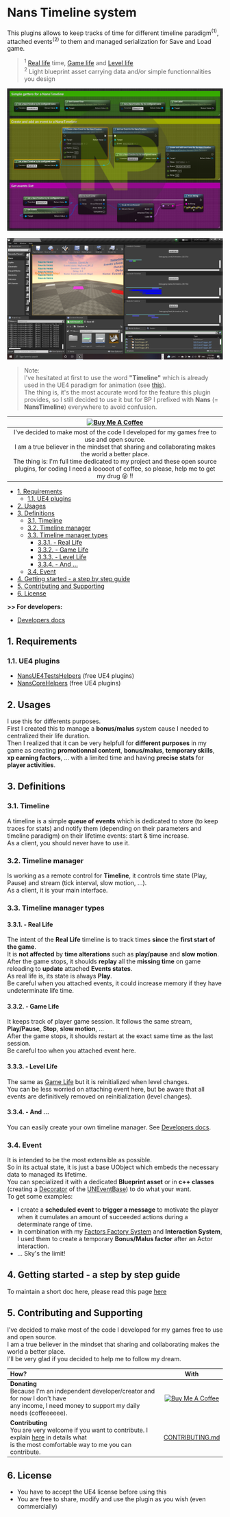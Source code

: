 # Nans Timeline system
<a id="markdown-nans-timeline-system" name="nans-timeline-system"></a>


This plugins allows to keep tracks of time for different timeline paradigm<sup>(1)</sup>, attached events<sup>(2)</sup> to them and managed serialization for Save and Load game.

> <sup>1</sup> [Real life](#331---real-life) time, [Game life](#332---game-life) and [Level life](#333---level-life)  
> <sup>2</sup> Light blueprint asset carrying data and/or simple functionnalities you design

![Nans Timeline System](./Docs/img/intro.png)

![Nans Timeline System ue4](./Docs/img/intro-ue4.png)

> Note:  
> I've hesitated at first to use the word **"Timeline"** which is already used in the UE4 paradigm for animation (see [this](https://docs.unrealengine.com/en-US/Engine/Blueprints/UserGuide/Timelines/index.html)).  
> The thing is, it's the most accurate word for the feature this plugin provides, 
> so I still decided to use it but for BP I prefixed with **Nans** (= **NansTimeline**) everywhere to avoid confusion.

|                                                                                                       <a href="https://www.buymeacoffee.com/NansUE4" target="_blank"><img src="https://cdn.buymeacoffee.com/buttons/default-green.png" alt="Buy Me A Coffee" height="51" width="217"></a>                                                                                                       |
| :---------------------------------------------------------------------------------------------------------------------------------------------------------------------------------------------------------------------------------------------------------------------------------------------------------------------------------------------------------------------------------------------: |
| I've decided to make most of the code I developed for my games free to use and open source.<br> I am a true believer in the mindset that sharing and collaborating makes the world a better place.<br> The thing is: I'm full time dedicated to my project and these open source plugins, for coding I need a looooot of coffee, so please, help me to get my drug :stuck_out_tongue_closed_eyes: !! |

<!-- TOC -->

- [1. Requirements](#1-requirements)
    - [1.1. UE4 plugins](#11-ue4-plugins)
- [2. Usages](#2-usages)
- [3. Definitions](#3-definitions)
    - [3.1. Timeline](#31-timeline)
    - [3.2. Timeline manager](#32-timeline-manager)
    - [3.3. Timeline manager types](#33-timeline-manager-types)
        - [3.3.1. - Real Life](#331---real-life)
        - [3.3.2. - Game Life](#332---game-life)
        - [3.3.3. - Level Life](#333---level-life)
        - [3.3.4. - And ...](#334---and-)
    - [3.4. Event](#34-event)
- [4. Getting started - a step by step guide](#4-getting-started---a-step-by-step-guide)
- [5. Contributing and Supporting](#5-contributing-and-supporting)
- [6. License](#6-license)

<!-- /TOC -->

**>> For developers:**

*   [Developers docs](./Docs/Developers.md)

## 1. Requirements
<a id="markdown-requirements" name="requirements"></a>


### 1.1. UE4 plugins
<a id="markdown-ue4-plugins" name="ue4-plugins"></a>


*   [NansUE4TestsHelpers](https://github.com/NansPellicari/UE4-TestsHelpers) (free UE4 plugins)
*   [NansCoreHelpers](https://github.com/NansPellicari/UE4-CoreHelpers) (free UE4 plugins)

## 2. Usages
<a id="markdown-usages" name="usages"></a>


I use this for differents purposes.  
First I created this to manage a **bonus/malus** system cause I needed to centralized their life duration.  
Then I realized that it can be very helpfull for **different purposes** in my game as creating **promotionnal content**, **bonus/malus**, **temporary skills**, **xp earning factors**, ... with a limited time and having **precise stats** for **player activities**.

## 3. Definitions
<a id="markdown-definitions" name="definitions"></a>


### 3.1. Timeline
<a id="markdown-timeline" name="timeline"></a>


A timeline is a simple **queue of events** which is dedicated to store (to keep traces for stats) and notify them (depending on their parameters and timeline paradigm) on their lifetime events: start & time increase.  
As a client, you should never have to use it.

### 3.2. Timeline manager
<a id="markdown-timeline-manager" name="timeline-manager"></a>


Is working as a remote control for **Timeline**, it controls time state (Play, Pause) and stream (tick interval, slow motion, ...).  
As a client, it is your main interface.

### 3.3. Timeline manager types
<a id="markdown-timeline-manager-types" name="timeline-manager-types"></a>


#### 3.3.1. - Real Life
<a id="markdown---real-life" name="--real-life"></a>


The intent of the **Real Life** timeline is to track times **since** the **first start of the game**.  
It is **not affected** by **time alterations** such as **play/pause** and **slow motion**.  
After the game stops, it shoulds **replay** all the **missing time** on game reloading to **update** attached **Events states**.  
As real life is, its state is always **Play**.  
Be careful when you attached events, it could increase memory if they have undeterminate life time.

#### 3.3.2. - Game Life
<a id="markdown---game-life" name="--game-life"></a>


It keeps track of player game session. It follows the same stream, **Play/Pause**, **Stop**, **slow motion**, ...  
After the game stops, it shoulds restart at the exact same time as the last session.  
Be careful too when you attached event here.

#### 3.3.3. - Level Life
<a id="markdown---level-life" name="--level-life"></a>


The same as [Game Life](#2--game-life) but it is reinitialized when level changes.  
You can be less worried on attaching event here, but be aware that all events are definitively removed on reinitialization (level changes).

#### 3.3.4. - And ...
<a id="markdown---and-" name="--and-"></a>


You can easily create your own timeline manager. See [Developers docs](./Docs/Developers.md).

### 3.4. Event
<a id="markdown-event" name="event"></a>


It is intended to be the most extensible as possible.  
So in its actual state, it is just a base UObject which embeds the necessary data to managed its lifetime.  
You can specialized it with a dedicated **Blueprint asset** or in **c++ classes** (creating a [Decorator](https://refactoring.guru/design-patterns/decorator) of the [UNEventBase](./Source/NansTimelineSystemUE4/Public/Event/EventBase.h)) to do what your want.  
To get some examples:

*   I create a **scheduled event** to **trigger a message** to motivate the player when it cumulates an amount of succeeded actions during a determinate range of time.
*   In combination with my [Factors Factory System](https://github.com/NansPellicari/UE4-FactorsFactory) and **Interaction System**, I used them to create a temporary **Bonus/Malus factor** after an Actor interaction.
*   ... Sky's the limit!

## 4. Getting started - a step by step guide
<a id="markdown-getting-started---a-step-by-step-guide" name="getting-started---a-step-by-step-guide"></a>


To maintain a short doc here, please read this page [here](./Docs/StepByStep.md)

## 5. Contributing and Supporting
<a id="markdown-contributing-and-supporting" name="contributing-and-supporting"></a>


I've decided to make most of the code I developed for my games free to use and open source.  
I am a true believer in the mindset that sharing and collaborating makes the world a better place.  
I'll be very glad if you decided to help me to follow my dream.

| How?                                                                                                                                                                               |                                                                                         With                                                                                         |
| :--------------------------------------------------------------------------------------------------------------------------------------------------------------------------------- | :----------------------------------------------------------------------------------------------------------------------------------------------------------------------------------: |
| **Donating**<br> Because I'm an independent developer/creator and for now I don't have<br> any income, I need money to support my daily needs (coffeeeeee).                        | <a href="https://www.buymeacoffee.com/NansUE4" target="_blank"><img src="https://cdn.buymeacoffee.com/buttons/default-green.png" alt="Buy Me A Coffee" height="51" width="217" ></a> |
| **Contributing**<br> You are very welcome if you want to contribute. I explain [here](./CONTRIBUTING.md) in details what<br> is the most comfortable way to me you can contribute. |                                                                         [CONTRIBUTING.md](./CONTRIBUTING.md)                                                                         |

## 6. License
<a id="markdown-license" name="license"></a>

* You have to accept the UE4 license before using this
* You are free to share, modify and use the plugin as you wish (even commercially)